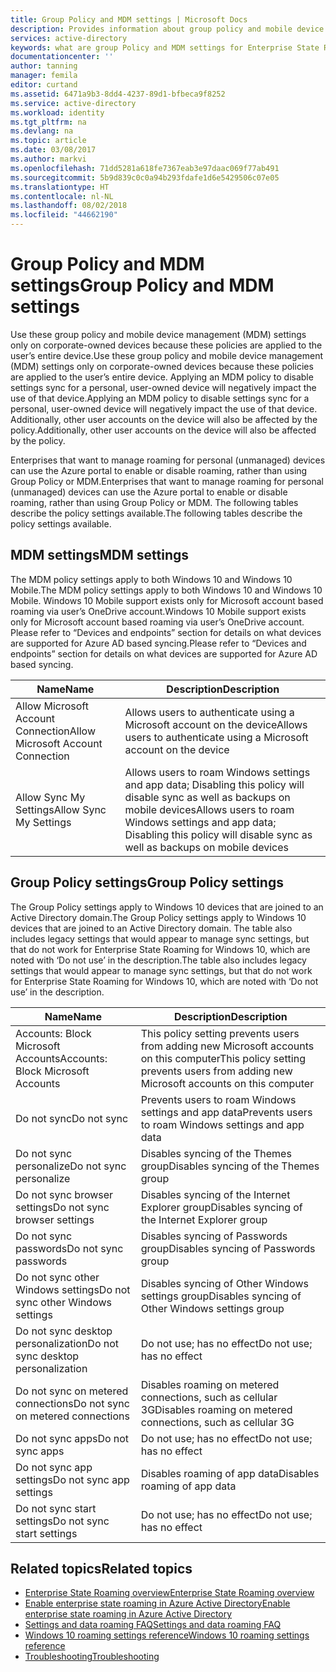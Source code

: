 ```yaml
---
title: Group Policy and MDM settings | Microsoft Docs
description: Provides information about group policy and mobile device management (MDM) settings that should be used on corporate-owned devices. These policies are applied to the user’s entire device.
services: active-directory
keywords: what are group Policy and MDM settings for Enterprise State Roaming, Enterprise State Roaming, windows cloud
documentationcenter: ''
author: tanning
manager: femila
editor: curtand
ms.assetid: 6471a9b3-8dd4-4237-89d1-bfbeca9f8252
ms.service: active-directory
ms.workload: identity
ms.tgt_pltfrm: na
ms.devlang: na
ms.topic: article
ms.date: 03/08/2017
ms.author: markvi
ms.openlocfilehash: 71dd5281a618fe7367eab3e97daac069f77ab491
ms.sourcegitcommit: 5b9d839c0c0a94b293fdafe1d6e5429506c07e05
ms.translationtype: HT
ms.contentlocale: nl-NL
ms.lasthandoff: 08/02/2018
ms.locfileid: "44662190"
---
```

# <a name="group-policy-and-mdm-settings"></a><span data-ttu-id="47aec-105">Group Policy and MDM settings</span><span class="sxs-lookup"><span data-stu-id="47aec-105">Group Policy and MDM settings</span></span>
<span data-ttu-id="47aec-106">Use these group policy and mobile device management (MDM) settings only on corporate-owned devices because these policies are applied to the user’s entire device.</span><span class="sxs-lookup"><span data-stu-id="47aec-106">Use these group policy and mobile device management (MDM) settings only on corporate-owned devices because these policies are applied to the user’s entire device.</span></span> <span data-ttu-id="47aec-107">Applying an MDM policy to disable settings sync for a personal, user-owned device will negatively impact the use of that device.</span><span class="sxs-lookup"><span data-stu-id="47aec-107">Applying an MDM policy to disable settings sync for a personal, user-owned device will negatively impact the use of that device.</span></span> <span data-ttu-id="47aec-108">Additionally, other user accounts on the device will also be affected by the policy.</span><span class="sxs-lookup"><span data-stu-id="47aec-108">Additionally, other user accounts on the device will also be affected by the policy.</span></span>

<span data-ttu-id="47aec-109">Enterprises that want to manage roaming for personal (unmanaged) devices can use the Azure portal to enable or disable roaming, rather than using Group Policy or MDM.</span><span class="sxs-lookup"><span data-stu-id="47aec-109">Enterprises that want to manage roaming for personal (unmanaged) devices can use the Azure portal to enable or disable roaming, rather than using Group Policy or MDM.</span></span>
<span data-ttu-id="47aec-110">The following tables describe the policy settings available.</span><span class="sxs-lookup"><span data-stu-id="47aec-110">The following tables describe the policy settings available.</span></span>

## <a name="mdm-settings"></a><span data-ttu-id="47aec-111">MDM settings</span><span class="sxs-lookup"><span data-stu-id="47aec-111">MDM settings</span></span>
<span data-ttu-id="47aec-112">The MDM policy settings apply to both Windows 10 and Windows 10 Mobile.</span><span class="sxs-lookup"><span data-stu-id="47aec-112">The MDM policy settings apply to both Windows 10 and Windows 10 Mobile.</span></span>  <span data-ttu-id="47aec-113">Windows 10 Mobile support exists only for Microsoft account based roaming via user’s OneDrive account.</span><span class="sxs-lookup"><span data-stu-id="47aec-113">Windows 10 Mobile support exists only for Microsoft account based roaming via user’s OneDrive account.</span></span>  <span data-ttu-id="47aec-114">Please refer to “Devices and endpoints” section for details on what devices are supported for Azure AD based syncing.</span><span class="sxs-lookup"><span data-stu-id="47aec-114">Please refer to “Devices and endpoints” section for details on what devices are supported for Azure AD based syncing.</span></span>

| <span data-ttu-id="47aec-115">Name</span><span class="sxs-lookup"><span data-stu-id="47aec-115">Name</span></span> | <span data-ttu-id="47aec-116">Description</span><span class="sxs-lookup"><span data-stu-id="47aec-116">Description</span></span> |
| --- | --- |
| <span data-ttu-id="47aec-117">Allow Microsoft Account Connection</span><span class="sxs-lookup"><span data-stu-id="47aec-117">Allow Microsoft Account Connection</span></span> |<span data-ttu-id="47aec-118">Allows users to authenticate using a Microsoft account on the device</span><span class="sxs-lookup"><span data-stu-id="47aec-118">Allows users to authenticate using a Microsoft account on the device</span></span> |
| <span data-ttu-id="47aec-119">Allow Sync My Settings</span><span class="sxs-lookup"><span data-stu-id="47aec-119">Allow Sync My Settings</span></span> |<span data-ttu-id="47aec-120">Allows users to roam Windows settings and app data; Disabling this policy will disable sync as well as backups on mobile devices</span><span class="sxs-lookup"><span data-stu-id="47aec-120">Allows users to roam Windows settings and app data; Disabling this policy will disable sync as well as backups on mobile devices</span></span> |

## <a name="group-policy-settings"></a><span data-ttu-id="47aec-121">Group Policy settings</span><span class="sxs-lookup"><span data-stu-id="47aec-121">Group Policy settings</span></span>
<span data-ttu-id="47aec-122">The Group Policy settings apply to Windows 10 devices that are joined to an Active Directory domain.</span><span class="sxs-lookup"><span data-stu-id="47aec-122">The Group Policy settings apply to Windows 10 devices that are joined to an Active Directory domain.</span></span> <span data-ttu-id="47aec-123">The table also includes legacy settings that would appear to manage sync settings, but that do not work for Enterprise State Roaming for Windows 10, which are noted with ‘Do not use’ in the description.</span><span class="sxs-lookup"><span data-stu-id="47aec-123">The table also includes legacy settings that would appear to manage sync settings, but that do not work for Enterprise State Roaming for Windows 10, which are noted with ‘Do not use’ in the description.</span></span>

| <span data-ttu-id="47aec-124">Name</span><span class="sxs-lookup"><span data-stu-id="47aec-124">Name</span></span> | <span data-ttu-id="47aec-125">Description</span><span class="sxs-lookup"><span data-stu-id="47aec-125">Description</span></span> |
| --- | --- |
| <span data-ttu-id="47aec-126">Accounts: Block Microsoft Accounts</span><span class="sxs-lookup"><span data-stu-id="47aec-126">Accounts: Block Microsoft Accounts</span></span> |<span data-ttu-id="47aec-127">This policy setting prevents users from adding new Microsoft accounts on this computer</span><span class="sxs-lookup"><span data-stu-id="47aec-127">This policy setting prevents users from adding new Microsoft accounts on this computer</span></span> |
| <span data-ttu-id="47aec-128">Do not sync</span><span class="sxs-lookup"><span data-stu-id="47aec-128">Do not sync</span></span> |<span data-ttu-id="47aec-129">Prevents users to roam Windows settings and app data</span><span class="sxs-lookup"><span data-stu-id="47aec-129">Prevents users to roam Windows settings and app data</span></span> |
| <span data-ttu-id="47aec-130">Do not sync personalize</span><span class="sxs-lookup"><span data-stu-id="47aec-130">Do not sync personalize</span></span> |<span data-ttu-id="47aec-131">Disables syncing of the Themes group</span><span class="sxs-lookup"><span data-stu-id="47aec-131">Disables syncing of the Themes group</span></span> |
| <span data-ttu-id="47aec-132">Do not sync browser settings</span><span class="sxs-lookup"><span data-stu-id="47aec-132">Do not sync browser settings</span></span> |<span data-ttu-id="47aec-133">Disables syncing of the Internet Explorer group</span><span class="sxs-lookup"><span data-stu-id="47aec-133">Disables syncing of the Internet Explorer group</span></span> |
| <span data-ttu-id="47aec-134">Do not sync passwords</span><span class="sxs-lookup"><span data-stu-id="47aec-134">Do not sync passwords</span></span> |<span data-ttu-id="47aec-135">Disables syncing of Passwords group</span><span class="sxs-lookup"><span data-stu-id="47aec-135">Disables syncing of Passwords group</span></span> |
| <span data-ttu-id="47aec-136">Do not sync other Windows settings</span><span class="sxs-lookup"><span data-stu-id="47aec-136">Do not sync other Windows settings</span></span> |<span data-ttu-id="47aec-137">Disables syncing of Other Windows settings group</span><span class="sxs-lookup"><span data-stu-id="47aec-137">Disables syncing of Other Windows settings group</span></span> |
| <span data-ttu-id="47aec-138">Do not sync desktop personalization</span><span class="sxs-lookup"><span data-stu-id="47aec-138">Do not sync desktop personalization</span></span> |<span data-ttu-id="47aec-139">Do not use; has no effect</span><span class="sxs-lookup"><span data-stu-id="47aec-139">Do not use; has no effect</span></span> |
| <span data-ttu-id="47aec-140">Do not sync on metered connections</span><span class="sxs-lookup"><span data-stu-id="47aec-140">Do not sync on metered connections</span></span> |<span data-ttu-id="47aec-141">Disables roaming on metered connections, such as cellular 3G</span><span class="sxs-lookup"><span data-stu-id="47aec-141">Disables roaming on metered connections, such as cellular 3G</span></span> |
| <span data-ttu-id="47aec-142">Do not sync apps</span><span class="sxs-lookup"><span data-stu-id="47aec-142">Do not sync apps</span></span> |<span data-ttu-id="47aec-143">Do not use; has no effect</span><span class="sxs-lookup"><span data-stu-id="47aec-143">Do not use; has no effect</span></span> |
| <span data-ttu-id="47aec-144">Do not sync app settings</span><span class="sxs-lookup"><span data-stu-id="47aec-144">Do not sync app settings</span></span> |<span data-ttu-id="47aec-145">Disables roaming of app data</span><span class="sxs-lookup"><span data-stu-id="47aec-145">Disables roaming of app data</span></span> |
| <span data-ttu-id="47aec-146">Do not sync start settings</span><span class="sxs-lookup"><span data-stu-id="47aec-146">Do not sync start settings</span></span> |<span data-ttu-id="47aec-147">Do not use; has no effect</span><span class="sxs-lookup"><span data-stu-id="47aec-147">Do not use; has no effect</span></span> |

## <a name="related-topics"></a><span data-ttu-id="47aec-148">Related topics</span><span class="sxs-lookup"><span data-stu-id="47aec-148">Related topics</span></span>
* [<span data-ttu-id="47aec-149">Enterprise State Roaming overview</span><span class="sxs-lookup"><span data-stu-id="47aec-149">Enterprise State Roaming overview</span></span>](active-directory-windows-enterprise-state-roaming-overview.md)
* [<span data-ttu-id="47aec-150">Enable enterprise state roaming in Azure Active Directory</span><span class="sxs-lookup"><span data-stu-id="47aec-150">Enable enterprise state roaming in Azure Active Directory</span></span>](active-directory-windows-enterprise-state-roaming-enable.md)
* [<span data-ttu-id="47aec-151">Settings and data roaming FAQ</span><span class="sxs-lookup"><span data-stu-id="47aec-151">Settings and data roaming FAQ</span></span>](active-directory-windows-enterprise-state-roaming-faqs.md)
* [<span data-ttu-id="47aec-152">Windows 10 roaming settings reference</span><span class="sxs-lookup"><span data-stu-id="47aec-152">Windows 10 roaming settings reference</span></span>](active-directory-windows-enterprise-state-roaming-windows-settings-reference.md)
* [<span data-ttu-id="47aec-153">Troubleshooting</span><span class="sxs-lookup"><span data-stu-id="47aec-153">Troubleshooting</span></span>](active-directory-windows-enterprise-state-roaming-troubleshooting.md)

